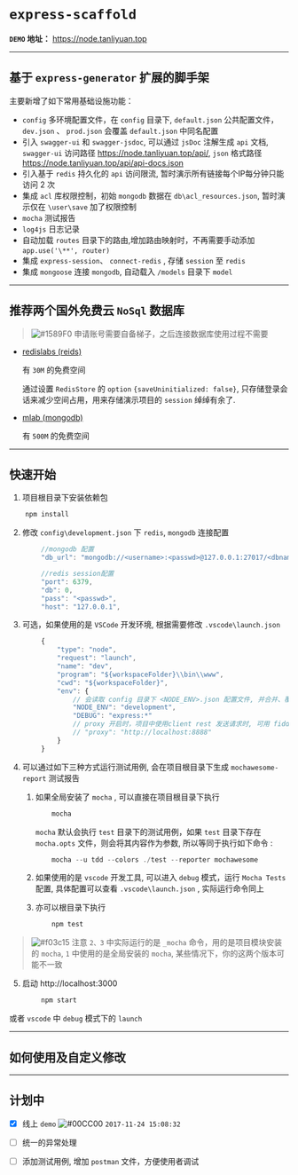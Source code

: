 # `express-scaffold`

**`DEMO` 地址：** https://node.tanliyuan.top

---

## 基于 `express-generator` 扩展的脚手架

主要新增了如下常用基础设施功能：
* `config` 多环境配置文件，在 `config` 目录下, `default.json` 公共配置文件，`dev.json` 、 `prod.json` 会覆盖 `default.json` 中同名配置
* 引入 `swagger-ui` 和 `swagger-jsdoc`, 可以通过 `jsDoc` 注解生成 `api` 文档, `swagger-ui` 访问路径 https://node.tanliyuan.top/api/, `json` 格式路径  https://node.tanliyuan.top/api/api-docs.json
* 引入基于 `redis` 持久化的 `api` 访问限流, 暂时演示所有链接每个IP每分钟只能访问 2 次
* 集成 `acl` 库权限控制，初始 `mongodb` 数据在 `db\acl_resources.json`, 暂时演示仅在 `\user\save` 加了权限控制
* `mocha` 测试报告
* `log4js` 日志记录
* 自动加载 `routes` 目录下的路由,增加路由映射时，不再需要手动添加 `app.use('\**', router)`
* 集成 `express-session`、 `connect-redis` , 存储 `session` 至 `redis`
* 集成 `mongoose` 连接 `mongodb`, 自动载入 `/models` 目录下 `model`

---

## **推荐两个国外免费云 `NoSql` 数据库**
> ![#1589F0](https://placehold.it/15/1589F0/000000?text=+) 申请账号需要自备梯子，之后连接数据库使用过程不需要

* [redislabs (reids)](https://app.redislabs.com)

    有 `30M` 的免费空间 
    
    通过设置 `RedisStore` 的 `option` `{saveUninitialized: false}`, 只存储登录会话来减少空间占用，用来存储演示项目的 `session` 绰绰有余了. 
* [mlab (mongodb)](https://mlab.com)
    
    有 `500M` 的免费空间

---

## 快速开始

1.  项目根目录下安装依赖包

```javascript
    npm install
```

2.  修改 `config\development.json` 下 `redis`, `mongodb` 连接配置

```javascript
        //mongodb 配置
        "db_url": "mongodb://<username>:<passwd>@127.0.0.1:27017/<dbname>",

        //redis session配置
        "port": 6379,
        "db": 0,
        "pass": "<passwd>",
        "host": "127.0.0.1",
```

3. 可选，如果使用的是 `VSCode` 开发环境, 根据需要修改 `.vscode\launch.json`

```javascript
        {
            "type": "node",
            "request": "launch",
            "name": "dev",
            "program": "${workspaceFolder}\\bin\\www",
            "cwd": "${workspaceFolder}",
            "env": {
                // 会读取 config 目录下 <NODE_ENV>.json 配置文件, 并合并、覆盖 default.json 中同名配置
                "NODE_ENV": "development",
                "DEBUG": "express:*"
                // proxy 开启时，项目中使用client rest 发送请求时, 可用 fiddler 等代理抓包, 方便调试
                // "proxy": "http://localhost:8888"
            }
        }
```

4. 可以通过如下三种方式运行测试用例, 会在项目根目录下生成 `mochawesome-report` 测试报告  

    1. 如果全局安装了 `mocha` , 可以直接在项目根目录下执行

        ```javascript
            mocha
        ```
        `mocha` 默认会执行 `test` 目录下的测试用例，如果 `test` 目录下存在 `mocha.opts` 文件，则会将其内容作为参数, 所以等同于执行如下命令 :

        ```javascript
            mocha --u tdd --colors ./test --reporter mochawesome
        ```

    2. 如果使用的是 `vscode` 开发工具, 可以进入 `debug` 模式，运行 `Mocha Tests` 配置, 具体配置可以查看 `.vscode\launch.json` , 实际运行命令同上

    3. 亦可以根目录下执行 
        ```javascript
            npm test
        ```
> ![#f03c15](https://placehold.it/15/f03c15/000000?text=+) 注意 `2、3` 中实际运行的是 `_mocha` 命令，用的是项目模块安装的 `mocha`, `1` 中使用的是全局安装的 `mocha`, 某些情况下，你的这两个版本可能不一致
5. 启动  http://localhost:3000

```javascript
        npm start
```

  或者 `vscode` 中 `debug` 模式下的 `launch`


---


## 如何使用及自定义修改

---

## 计划中

- [x] 线上 `demo`   ![#00CC00](https://placehold.it/15/00CC00/000000?text=+) `2017-11-24 15:08:32`
- [ ] 统一的异常处理
- [ ] 添加测试用例, 增加 `postman` 文件，方便使用者调试


